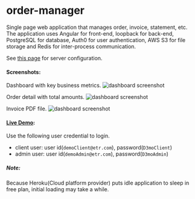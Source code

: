# order-manager
Single page web application that manages order, invoice, statement, etc. The application uses Angular for front-end, loopback for back-end, PostgreSQL for database, Auth0 for user authentication, AWS S3 for file storage and Redis for inter-process communication. 

See [this page](https://github.com/kennytro/order-manager/blob/master/docs/config.md) for server configuration.

#### Screenshots:
Dashboard with key business metrics.
![dashboard screenshot](https://github.com/kennytro/order-manager/tree/master/docs/images/screenshot-dashboard.jpg "Dashboard")

Order detail with total amounts.
![dashboard screenshot](https://github.com/kennytro/order-manager/tree/master/docs/images/screenshot-order-detail.jpg "Order detail")

Invoice PDF file.
![dashboard screenshot](https://github.com/kennytro/order-manager/tree/master/docs/images/screenshot-invoice.jpg "Invoice")


#### [Live Demo](https://etr-order-manager-staging.herokuapp.com/):
Use the following user credential to login.
- client user: user id(`demoClient@etr.com`), password(`D3moClient`)
- admin user: user id(`demoAdmin@etr.com`),  password(`D3moAdmin`)

##### Note:
Because Heroku(Cloud platform provider) puts idle application to sleep in free plan, initial loading may take a while.

